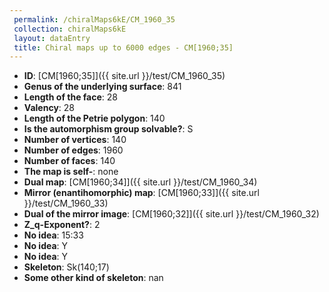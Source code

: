 ```yaml
--- 
 permalink: /chiralMaps6kE/CM_1960_35 
 collection: chiralMaps6kE
 layout: dataEntry
 title: Chiral maps up to 6000 edges - CM[1960;35]
---
```


- **ID**: [CM[1960;35]]({{ site.url }}/test/CM_1960_35)
- **Genus of the underlying surface**: 841
- **Length of the face**: 28
- **Valency**: 28
- **Length of the Petrie polygon**: 140
- **Is the automorphism group solvable?**: S
- **Number of vertices**: 140
- **Number of edges**: 1960
- **Number of faces**: 140
- **The map is self-**: none
- **Dual map**: [CM[1960;34]]({{ site.url }}/test/CM_1960_34)
- **Mirror (enantihomorphic) map**: [CM[1960;33]]({{ site.url }}/test/CM_1960_33)
- **Dual of the mirror image**: [CM[1960;32]]({{ site.url }}/test/CM_1960_32)
- **Z_q-Exponent?**: 2
- **No idea**:  15:33
- **No idea**: Y
- **No idea**: Y
- **Skeleton**: Sk(140;17)
- **Some other kind of skeleton**: nan
